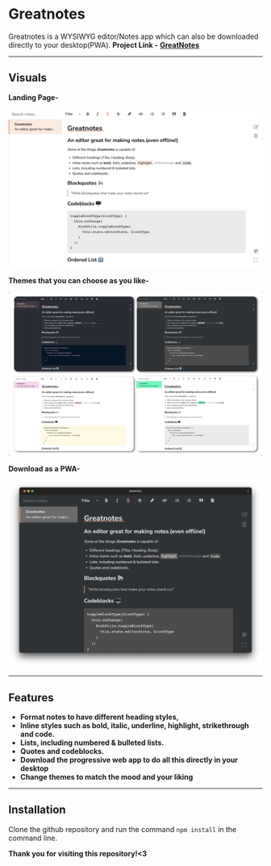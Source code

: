 # Greatnotes
Greatnotes is a WYSIWYG editor/Notes app which can also be downloaded directly to your desktop(PWA).
**Project Link -** **[GreatNotes](greatnotes.netlify.app)**
***
## Visuals
**Landing Page-**

![Greatnotes](https://github.com/Arijit1809/Greatnotes/blob/main/images/greatnotes.png?raw=true)

**Themes that you can choose as you like-**

![Themes](https://github.com/Arijit1809/Greatnotes/blob/main/images/themes.jpg?raw=true)

**Download as a PWA-**

![PWA](https://github.com/Arijit1809/Greatnotes/blob/main/images/pwa.png?raw=true)

***
## Features
* **Format notes to have different heading styles,**
* **Inline styles such as bold, italic, underline, highlight, strikethrough and code.**
* **Lists, including numbered & bulleted lists.**
* **Quotes and codeblocks.**
* **Download the progressive web app to do all this directly in your desktop**
* **Change themes to match the mood and your liking**
***
## Installation
Clone the github repository and run the command `npm install` in the command line.

**Thank you for visiting this repository!<3**

​